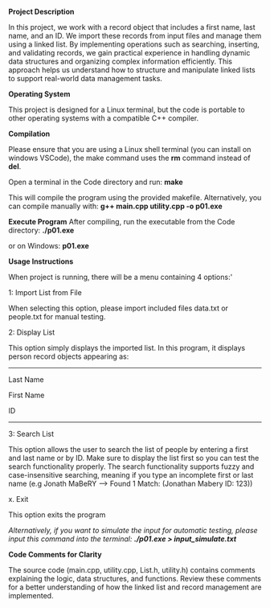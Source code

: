 **Project Description**

In this project, we work with a record object that includes a first name, last name, and an ID. We import these records from input files and manage them using a linked list. By implementing operations such as searching, inserting, and validating records, we gain practical experience in handling dynamic data structures and organizing complex information efficiently. This approach helps us understand how to structure and manipulate linked lists to support real-world data management tasks.

**Operating System**

This project is designed for a Linux terminal, but the code is portable to other operating systems with a compatible C++ compiler.

**Compilation**

Please ensure that you are using a Linux shell terminal (you can install on windows VSCode), the make command uses the **rm** command instead of **del**.

Open a terminal in the Code directory and run: **make**

This will compile the program using the provided makefile. Alternatively, you can compile manually with: **g++ main.cpp utility.cpp -o p01.exe**

**Execute Program**
After compiling, run the executable from the Code directory: **./p01.exe**

or on Windows: **p01.exe**

**Usage Instructions**

When project is running, there will be a menu containing 4 options:'

1: Import List from File

When selecting this option, please import included files data.txt or people.txt for manual testing.

2: Display List

This option simply displays the imported list. In this program, it displays person record objects appearing as:

---

  Last Name

  First Name

  ID

---

3: Search List

This option allows the user to search the list of people by entering a first and last name or by ID. Make sure to display the list first so you can test the search functionality properly. The search functionality supports fuzzy and case-insensitive searching, meaning if you type an incomplete first or last name (e.g Jonath MaBeRY --> Found 1 Match: (Jonathan Mabery ID: 123))

x. Exit

This option exits the program

*Alternatively, if you want to simulate the input for automatic testing, please input this command into the terminal: **./p01.exe > input_simulate.txt***


**Code Comments for Clarity**

The source code (main.cpp, utility.cpp, List.h, utility.h) contains comments explaining the logic, data structures, and functions. Review these comments for a better understanding of how the linked list and record management are implemented.
